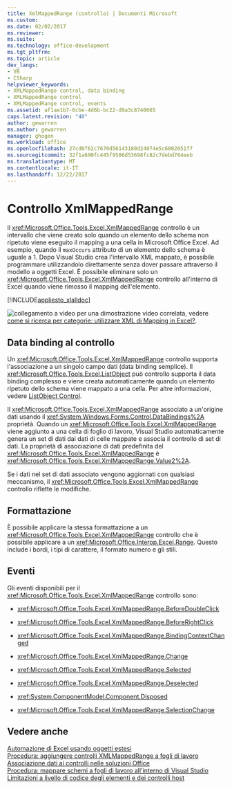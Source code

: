 ```yaml
---
title: XmlMappedRange (controllo) | Documenti Microsoft
ms.custom: 
ms.date: 02/02/2017
ms.reviewer: 
ms.suite: 
ms.technology: office-development
ms.tgt_pltfrm: 
ms.topic: article
dev_langs:
- VB
- CSharp
helpviewer_keywords:
- XMLMappedRange control, data binding
- XMLMappedRange control
- XMLMappedRange control, events
ms.assetid: af1ae1b7-6cbe-4d6b-bc22-d9a3c8740665
caps.latest.revision: "40"
author: gewarren
ms.author: gewarren
manager: ghogen
ms.workload: office
ms.openlocfilehash: 27cd0f62c7670d56143180d24074e5c6002051f7
ms.sourcegitcommit: 32f1a690fc445f9586d53698fc82c7debd784eeb
ms.translationtype: MT
ms.contentlocale: it-IT
ms.lasthandoff: 12/22/2017
---
```

# <a name="xmlmappedrange-control"></a>Controllo XmlMappedRange
  Il <xref:Microsoft.Office.Tools.Excel.XmlMappedRange> controllo è un intervallo che viene creato solo quando un elemento dello schema non ripetuto viene eseguito il mapping a una cella in Microsoft Office Excel. Ad esempio, quando il `maxOccurs` attributo di un elemento dello schema è uguale a 1. Dopo Visual Studio crea l'intervallo XML mappato, è possibile programmare utilizzandolo direttamente senza dover passare attraverso il modello a oggetti Excel. È possibile eliminare solo un <xref:Microsoft.Office.Tools.Excel.XmlMappedRange> controllo all'interno di Excel quando viene rimosso il mapping dell'elemento.  
  
 [!INCLUDE[appliesto_xlalldoc](../vsto/includes/appliesto-xlalldoc-md.md)]  
  
 ![collegamento a video](../vsto/media/playvideo.gif "collegamento a video") per una dimostrazione video correlata, vedere [come si ricerca per categorie: utilizzare XML di Mapping in Excel?](http://go.microsoft.com/fwlink/?LinkID=130288).  
  
## <a name="binding-data-to-the-control"></a>Data binding al controllo  
 Un <xref:Microsoft.Office.Tools.Excel.XmlMappedRange> controllo supporta l'associazione a un singolo campo dati (data binding semplice). Il <xref:Microsoft.Office.Tools.Excel.ListObject> può controllo supporta il data binding complesso e viene creata automaticamente quando un elemento ripetuto dello schema viene mappato a una cella. Per altre informazioni, vedere [ListObject Control](../vsto/listobject-control.md).  
  
 Il <xref:Microsoft.Office.Tools.Excel.XmlMappedRange> associato a un'origine dati usando il <xref:System.Windows.Forms.Control.DataBindings%2A> proprietà. Quando un <xref:Microsoft.Office.Tools.Excel.XmlMappedRange> viene aggiunto a una cella di foglio di lavoro, Visual Studio automaticamente genera un set di dati dai dati di celle mappate e associa il controllo di set di dati. La proprietà di associazione di dati predefinita del <xref:Microsoft.Office.Tools.Excel.XmlMappedRange> è <xref:Microsoft.Office.Tools.Excel.XmlMappedRange.Value2%2A>.  
  
 Se i dati nel set di dati associato vengono aggiornati con qualsiasi meccanismo, il <xref:Microsoft.Office.Tools.Excel.XmlMappedRange> controllo riflette le modifiche.  
  
## <a name="formatting"></a>Formattazione  
 È possibile applicare la stessa formattazione a un <xref:Microsoft.Office.Tools.Excel.XmlMappedRange> controllo che è possibile applicare a un <xref:Microsoft.Office.Interop.Excel.Range>. Questo include i bordi, i tipi di carattere, il formato numero e gli stili.  
  
## <a name="events"></a>Eventi  
 Gli eventi disponibili per il <xref:Microsoft.Office.Tools.Excel.XmlMappedRange> controllo sono:  
  
-   <xref:Microsoft.Office.Tools.Excel.XmlMappedRange.BeforeDoubleClick>  
  
-   <xref:Microsoft.Office.Tools.Excel.XmlMappedRange.BeforeRightClick>  
  
-   <xref:Microsoft.Office.Tools.Excel.XmlMappedRange.BindingContextChanged>  
  
-   <xref:Microsoft.Office.Tools.Excel.XmlMappedRange.Change>  
  
-   <xref:Microsoft.Office.Tools.Excel.XmlMappedRange.Selected>  
  
-   <xref:Microsoft.Office.Tools.Excel.XmlMappedRange.Deselected>  
  
-   <xref:System.ComponentModel.Component.Disposed>  
  
-   <xref:Microsoft.Office.Tools.Excel.XmlMappedRange.SelectionChange>  
  
## <a name="see-also"></a>Vedere anche  
 [Automazione di Excel usando oggetti estesi](../vsto/automating-excel-by-using-extended-objects.md)   
 [Procedura: aggiungere controlli XMLMappedRange a fogli di lavoro](../vsto/how-to-add-xmlmappedrange-controls-to-worksheets.md)   
 [Associazione dati ai controlli nelle soluzioni Office](../vsto/binding-data-to-controls-in-office-solutions.md)   
 [Procedura: mappare schemi a fogli di lavoro all'interno di Visual Studio](../vsto/how-to-map-schemas-to-worksheets-inside-visual-studio.md)   
 [Limitazioni a livello di codice degli elementi e dei controlli host](../vsto/programmatic-limitations-of-host-items-and-host-controls.md)  
  
  